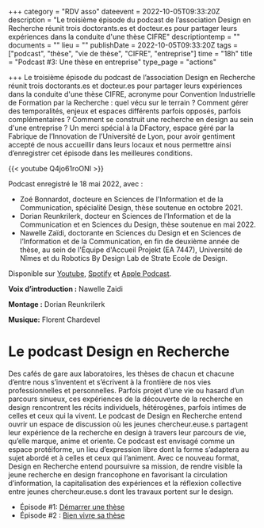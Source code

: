 +++
category = "RDV asso"
dateevent = 2022-10-05T09:33:20Z
description = "Le troisième épisode du podcast de l’association Design en Recherche réunit trois doctorants.es et docteur.es pour partager leurs expériences dans la conduite d'une thèse CIFRE"
descriptiontemp = ""
documents = ""
lieu = ""
publishDate = 2022-10-05T09:33:20Z
tags = ["podcast", "thèse", "vie de thèse", "CIFRE", "entreprise"]
time = "18h"
title = "Podcast #3: Une thèse en entreprise"
type_page = "actions"

+++
Le troisième épisode du podcast de l’association Design en Recherche réunit trois doctorants.es et docteur.es pour partager leurs expériences dans la conduite d'une thèse CIFRE, acronyme pour Convention Industrielle de Formation par la Recherche : quel vécu sur le terrain ? Comment gérer des temporalités, enjeux et espaces différents parfois opposés, parfois complémentaires ? Comment se construit une recherche en design au sein d'une entreprise ? Un merci spécial à la DFactory, espace géré par la Fabrique de l’Innovation de l’Université de Lyon, pour avoir gentiment accepté de nous accueillir dans leurs locaux et nous permettre ainsi d’enregistrer cet épisode dans les meilleures conditions. 

{{< youtube Q4jo61roONI >}}

Podcast enregistré le 18 mai 2022, avec :

* Zoé Bonnardot, docteure en Sciences de l'Information et de la Communication, spécialité Design, thèse soutenue en octobre 2021.
* Dorian Reunkrilerk, docteur en Sciences de l’Information et de la Communication et en Sciences du Design, thèse soutenue en mai 2022.
* Nawelle Zaïdi, doctorante en Sciences du Design et en Sciences de l’Information et de la Communication, en fin de deuxième année de thèse, au sein de l'Équipe d'Accueil Projekt (EA 7447), Université de Nîmes et du Robotics By Design Lab de Strate Ecole de Design.

Disponible sur [Youtube](https://www.youtube.com/watch?v=Q4jo61roONI "Youtube"), [Spotify](https://open.spotify.com/episode/5eMKP1xmyu6Q3MJw81dgLu "Spotify") et [Apple Podcast](https://podcasts.apple.com/us/podcast/une-th%C3%A8se-en-entreprise/id1614277217?i=1000579170088 "Apple Podcast").

**Voix d’introduction :** Nawelle Zaidi

**Montage :** Dorian Reunkrilerk

**Musique:** Florent Chardevel

# Le podcast Design en Recherche

Des cafés de gare aux laboratoires, les thèses de chacun et chacune d’entre nous s’inventent et s’écrivent à la frontière de nos vies professionnelles et personnelles. Parfois projet d’une vie ou hasard d’un parcours sinueux, ces expériences de la découverte de la recherche en design rencontrent les récits individuels, hétérogènes, parfois intimes de celles et ceux qui la vivent. Le podcast de Design en Recherche entend ouvrir un espace de discussion où les jeunes chercheur.euse.s partagent leur expérience de la recherche en design à travers leur parcours de vie, qu’elle marque, anime et oriente. Ce podcast est envisagé comme un espace protéiforme, un lieu d’expression libre dont la forme s’adaptera au sujet abordé et à celles et ceux qui l’animent. Avec ce nouveau format, Design en Recherche entend poursuivre sa mission, de rendre visible la jeune recherche en design francophone en favorisant la circulation d’information, la capitalisation des expériences et la réflexion collective entre jeunes chercheur.euse.s dont les travaux portent sur le design.

* Épisode #1: [Démarrer une thèse](https://designenrecherche.org/actions/1er-episode-du-podcast-design-en-recherche/)
* Épisode #2 : [Bien vivre sa thèse](https://designenrecherche.org/actions/podcast-2-bien-vivre-sa-these/)